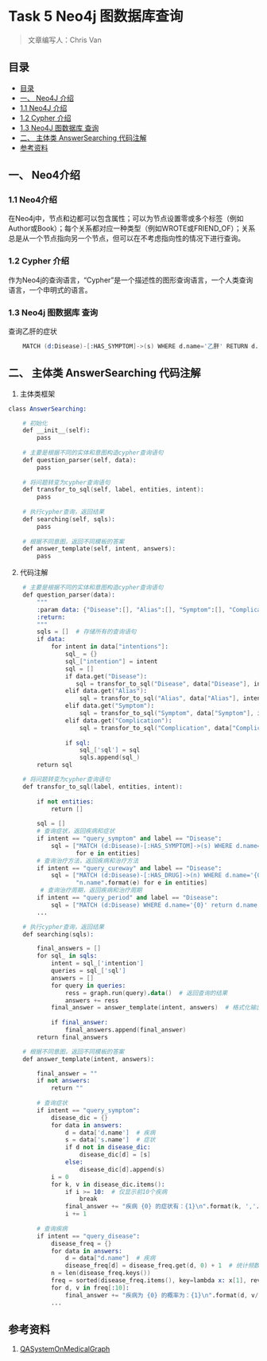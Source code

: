 # Task 5 Neo4j 图数据库查询

> 文章编写人：Chris Van<br/>

## 目录

- [目录](#目录)
- [一、 Neo4J 介绍](#一-neo4j-介绍)
- [1.1 Neo4J 介绍](#11-neo4j-介绍)
- [1.2 Cypher 介绍](#31-cypher-介绍)
- [1.3 Neo4J 图数据库 查询](#32-neo4j-图数据库-查询)
- [二、 主体类 AnswerSearching 代码注解](#四-主体类-answersearching-代码注解)
- [参考资料](#参考资料)

## 一、 Neo4介绍

### 1.1 Neo4介绍

在Neo4j中，节点和边都可以包含属性；可以为节点设置零或多个标签（例如Author或Book）；每个关系都对应一种类型（例如WROTE或FRIEND_OF）；关系总是从一个节点指向另一个节点，但可以在不考虑指向性的情况下进行查询。

### 1.2 Cypher 介绍

作为Neo4j的查询语言，“Cypher”是一个描述性的图形查询语言，一个人类查询语言，一个申明式的语言。

### 1.3 Neo4j 图数据库 查询

查询乙肝的症状
```s
    MATCH (d:Disease)-[:HAS_SYMPTOM]->(s) WHERE d.name='乙肝' RETURN d.name,s.name
```

## 二、 主体类 AnswerSearching 代码注解

1. 主体类框架
```s
class AnswerSearching:

    # 初始化
    def __init__(self):
        pass
	
    # 主要是根据不同的实体和意图构造cypher查询语句
    def question_parser(self, data):
        pass
	
    # 将问题转变为cypher查询语句
    def transfor_to_sql(self, label, entities, intent):
        pass
	
    # 执行cypher查询，返回结果
    def searching(self, sqls):
        pass
	
    # 根据不同意图，返回不同模板的答案
    def answer_template(self, intent, answers):
        pass
```

2. 代码注解

```s
    # 主要是根据不同的实体和意图构造cypher查询语句
    def question_parser(data):
        """
        :param data: {"Disease":[], "Alias":[], "Symptom":[], "Complication":[]}
        :return:
        """
        sqls = []  # 存储所有的查询语句
        if data:
            for intent in data["intentions"]:
                sql_ = {}
                sql_["intention"] = intent
                sql = []
                if data.get("Disease"):
                   sql = transfor_to_sql("Disease", data["Disease"], intent)  # 实体标签，实体列表，查询意图
                elif data.get("Alias"):
                    sql = transfor_to_sql("Alias", data["Alias"], intent)
                elif data.get("Symptom"):
                    sql = transfor_to_sql("Symptom", data["Symptom"], intent)
                elif data.get("Complication"):
                    sql = transfor_to_sql("Complication", data["Complication"], intent)
		    
                if sql:
                    sql_['sql'] = sql
                    sqls.append(sql_)
        return sql
```

```s
    # 将问题转变为cypher查询语句
    def transfor_to_sql(label, entities, intent):
    
        if not entities:
            return []
	    
        sql = []
        # 查询症状，返回疾病和症状
        if intent == "query_symptom" and label == "Disease":
            sql = ["MATCH (d:Disease)-[:HAS_SYMPTOM]->(s) WHERE d.name='{0}' RETURN d.name,s.name".format(e)
                   for e in entities]
        # 查询治疗方法，返回疾病和治疗方法
        if intent == "query_cureway" and label == "Disease":
            sql = ["MATCH (d:Disease)-[:HAS_DRUG]->(n) WHERE d.name='{0}' return d.name,d.treatment," \
                   "n.name".format(e) for e in entities]
         # 查询治疗周期，返回疾病和治疗周期
        if intent == "query_period" and label == "Disease":
            sql = ["MATCH (d:Disease) WHERE d.name='{0}' return d.name,d.period".format(e) for e in entities
        ...
```

```s
    # 执行cypher查询，返回结果
    def searching(sqls):

        final_answers = []
        for sql_ in sqls:
            intent = sql_['intention']
            queries = sql_['sql']
            answers = []
            for query in queries:
                ress = graph.run(query).data()  # 返回查询的结果
                answers += ress
            final_answer = answer_template(intent, answers)  # 格式化输出
	    
            if final_answer:
                final_answers.append(final_answer)
        return final_answers
```

```s
    # 根据不同意图，返回不同模板的答案
    def answer_template(intent, answers):

        final_answer = ""
        if not answers:
            return ""
	
        # 查询症状
        if intent == "query_symptom":
            disease_dic = {}
            for data in answers:
                d = data['d.name']  # 疾病
                s = data['s.name']  # 症状
                if d not in disease_dic:
                    disease_dic[d] = [s]
                else:
                    disease_dic[d].append(s)
            i = 0
            for k, v in disease_dic.items():
                if i >= 10:  # 仅显示前10个疾病
                    break
                final_answer += "疾病 {0} 的症状有：{1}\n".format(k, ','.join(list(set(v))))
                i += 1
		
        # 查询疾病
        if intent == "query_disease":
            disease_freq = {}
            for data in answers:
                d = data["d.name"]  # 疾病
                disease_freq[d] = disease_freq.get(d, 0) + 1  # 统计频数
            n = len(disease_freq.keys())
            freq = sorted(disease_freq.items(), key=lambda x: x[1], reverse=True)  # 根据频数倒序排列
            for d, v in freq[:10]:
                final_answer += "疾病为 {0} 的概率为：{1}\n".format(d, v/10)  # 除以10真的科学吗？？？
            ...
```
## 参考资料 
1. [ QASystemOnMedicalGraph](https://github.com/zhihao-chen/QASystemOnMedicalGraph)
